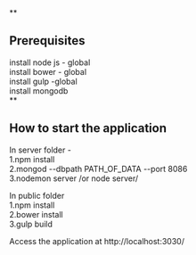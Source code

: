 **

Prerequisites
-----------
install node js - global   
install bower - global  
install gulp -global  
install mongodb   
**

How to start the application
----------------------------
In server folder -   
1.npm install  
2.mongod --dbpath PATH_OF_DATA --port 8086  
3.nodemon server /or node server/    

In public folder  
1.npm install  
2.bower install  
3.gulp build  

Access the application at http://localhost:3030/

